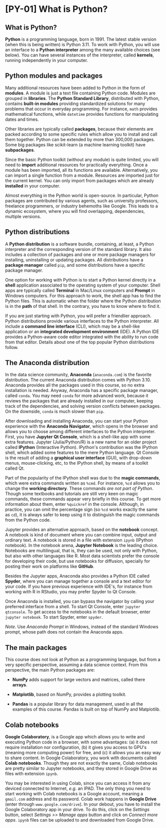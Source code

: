# [PY-01] What is Python? 

## What is Python?

**Python** is a programming language, born in 1991. The latest stable version (when this is being written) is Python 3.11. To work with Python, you will use an interface to a **Python interpreter** among the many available choices (see below). You can have several instances of the interpreter, called **kernels**, running independently in your computer.

## Python modules and packages

Many additional resources have been added to Python in the form of **modules**. A module is just a text file containing Python code. Modules are grouped in **libraries**. The **Python Standard Library**, distributed with Python, contains **built-in modules** providing standardized solutions for many problems that occur in everyday programming. For instance, `math` provides mathematical functions, while `datetime` provides functions for manipulating dates and times.

Other libraries are typically called **packages**, because their elements are packed according to some specific rules which allow you to install and call them together. Python can be extended by more than 300,000 packages. Some big packages like scikit-learn (a machine learning toolkit) have **subpackages**.

Since the basic Python toolkit (without any module) is quite limited, you will need to **import** additional resources for practically everything. Once a module has been imported, all its functions are available. Alternatively, you can import a single function from a module. Resources are imported just for the current kernel. You can only import from packages which are already **installed** in your computer. 

Almost everything in the Python world is open-source. In particular, Python packages are contributed by various agents, such as university professors, freelance programmers, or industry behemoths like Google. This leads to a dynamic ecosystem, where you will find overlapping, dependencies, multiple versions. 

## Python distributions

A **Python distribution** is a software bundle, containing, at least, a Python interpreter and the corresponding version of the standard library. It also includes a collection of packages and one or more package managers for installing, uninstalling or updating packages. All distributions have a **package manager** called `pip`, and some distributions have a specific package manager.

One option for working with Python is to start a Python kernel directly in a **shell** application associated to the operating system of your computer. Shell apps are typically called **Terminal** in Mac/Linux computers and **Prompt** in Windows computers. For this approach to work, the shell app has to find the Python files. This is automatic when the folder where the Python distribution is in the **path** of that shell. In the contrary, you have to know where to find it. 

If you are just starting with Python, you will prefer a friendlier approach. Python distributions provide various interfaces to the Python interpreter. All include a **command line interface** (CLI), which may be a shell-like application or an **integrated development environment** (IDE). A Python IDE provides a Python-aware code editor integrated with the ability to run code from that editor. Details about one of the top popular Python distributions follow.

## The Anaconda distribution

In the data science community, **Anaconda** (`anaconda.com`) is the favorite distribution. The current Anaconda distribution comes with Python 3.10. Anaconda provides all the packages used in this course, so no extra installation is needed. Anyway, Anaconda has a specific package manager, called `conda`. You may need `conda` for more advanced work, because it reviews the packages that are already installed in our computer, keeping track of the dependencies, and solving version conflicts between packages. On the downside, `conda` is much slower than `pip`.

After downloading and installing Anaconda, you can start your Python experience with the **Anaconda Navigator**, which opens in the browser and allows you to choose among different interfaces to the Python interpreter. First, you have **Jupyter Qt Console**, which is a shell-like app with some extra features. Jupyter (Julia/Python/R) is a new name for an older project called **IPython** (Interactive Python). IPython's contribution was the IPython shell, which added some features to the mere Python language. Qt Console is the result of adding a **graphical user interface** (GUI), with drop-down menus, mouse-clicking, etc, to the IPython shell, by means of a toolkit called Qt.

Part of the popularity of the IPython shell was due to the **magic commands**, which were extra commands written as `%cmd`. For instance, `%cd` allows you to change the **working directory**. These commands *are not part of Python*. Though some textbooks and tutorials are still very keen on magic commands, these commands appear very briefly in this course. To get more information about them, enter `%quickref` in the console. Although, in practice, you can omit the percentage sign (so `%cd` works exactly the same as `cd`), it is always safer to keep using it to distinguish the magic commands from the Python code.

Jupyter provides an alternative approach, based on the **notebook** concept. A notebook is kind of document where you can combine input, output and ordinary text. A notebook is stored in a file with extension `ipynb` (IPython notebook). In the notebook arena, **Jupyter Notebook** is the leading choice. Notebooks are multilingual, that is, they can be used, not only with Python, but also with other languages like R. Most data scientists prefer the console for developing their code, but use notebooks for diffusion, specially for posting their work on platforms like **GitHub**.

Besides the Jupyter apps, Anaconda also provides a Python IDE called **Spyder**, where you can manage together a console and a text editor for your code. If you have previous experience with IDE's, for instance from working with R in RStudio, you may prefer Spyder to Qt Console.

Once Anaconda is installed, you can bypass the navigator by calling your preferred interface from a shell. To start Qt Console, enter `jupyter qtconsole`. To get access to the notebooks in the default browser, enter `jupyter notebook`. To start Spyder, enter `spyder`.

*Note*. Use *Anaconda Prompt* in Windows, instead of the standard Windows prompt, whose path does not contain the Anaconda apps.

## The main packages

This course does not look at Python as a programming language, but from a very specific perspective, assuming a data science context. From this perspective, the main Python packages are:

* **NumPy** adds support for large vectors and matrices, called there **arrays**.

* **Matplotlib**, based on NumPy, provides a plotting toolkit.

* **Pandas** is a popular library for data management, used in all the examples of this course. Pandas is built on top of NumPy and Matplotlib.

## Colab notebooks

**Google Colaboratory**, is a Google app which allows you to write and executing Python code in a browser, with some advantages: (a) it does not require installation nor configuration, (b) it gives you access to GPU's (meaning more computing power) for free, and (c) it allows you an easy way to share content. In Google Colaboratory, you work with documents called **Colab notebooks**. Though they are not exactly the same, Colab notebooks are pretty similar to Jupyter notebooks, and they stored in Google Drive as files with extension `ipynb`. 

You may be interested in using Colab, since you can access it from any deviced connected to Internet, *e.g*. an IPAD. The only thing you need to start working with Colab notebooks is a Google account, meaning a `gmail.com` address and its password. Colab work happens in **Google Drive** (enter through `www.google.com/drive`). In your debout, you have to install the Google Colaboratory app in your drive. To do this, click on the *Settings* button, select *Settings >> Manage apps* button and click on *Connect more apps*. `ipynb` files can be uploaded to and downloaded from Google Drive.
